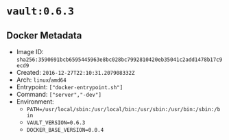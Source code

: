 # `vault:0.6.3`

## Docker Metadata

- Image ID: `sha256:3590691bcb6595445963e8bc028bc7992810420eb35041c2add1478b17c9ecd9`
- Created: `2016-12-27T22:10:31.207908332Z`
- Arch: `linux`/`amd64`
- Entrypoint: `["docker-entrypoint.sh"]`
- Command: `["server","-dev"]`
- Environment:
  - `PATH=/usr/local/sbin:/usr/local/bin:/usr/sbin:/usr/bin:/sbin:/bin`
  - `VAULT_VERSION=0.6.3`
  - `DOCKER_BASE_VERSION=0.0.4`
